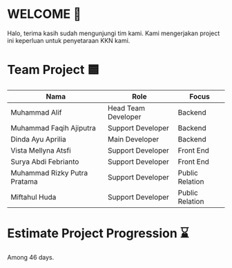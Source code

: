 # WELCOME 👋
Halo, terima kasih sudah mengunjungi tim kami. Kami mengerjakan project ini keperluan untuk penyetaraan KKN kami.

# Team Project 🟦

| Nama                      | Role                          | Focus                   |
|---------------------------|--------------------------------|--------------------------------|
| Muhammad Alif             | Head Team Developer | Backend  |
| Muhammad Faqih Ajiputra   | Support Developer | Backend    |
| Dinda Ayu Aprilia         | Main Developer | Backend       |
| Vista Mellyna Atsfi       | Support Developer | Front End  |
| Surya Abdi Febrianto      | Support Developer | Front End  |
| Muhammad Rizky Putra Pratama      | Support Developer  | Public Relation  |
| Miftahul Huda     | Support Developer | Public Relation  |

# Estimate Project Progression ⌛
Among 46 days.
